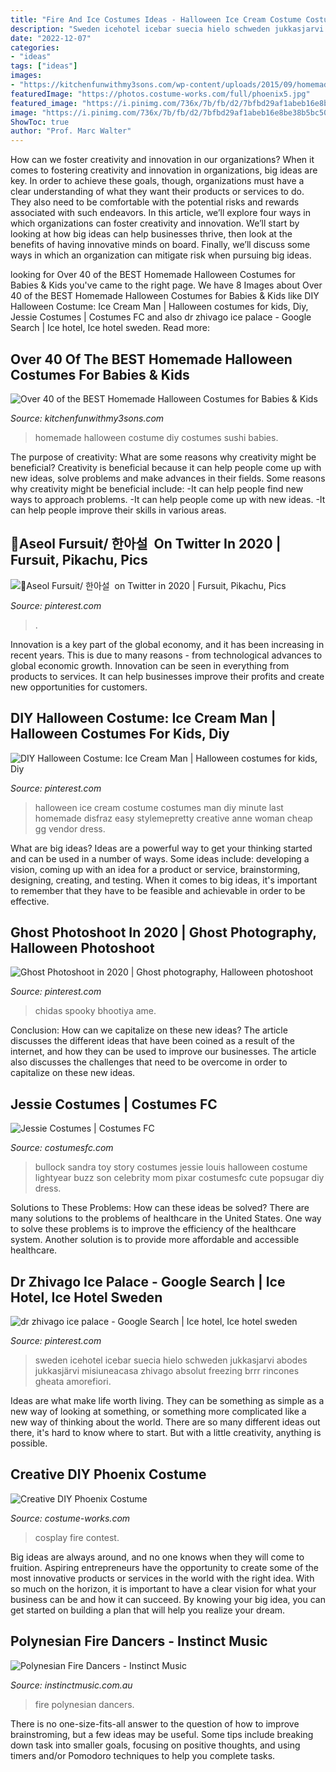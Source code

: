 ```yaml
---
title: "Fire And Ice Costumes Ideas - Halloween Ice Cream Costume Costumes Man Diy Minute Last Homemade Disfraz Easy Stylemepretty Creative Anne Woman Cheap Gg Vendor Dress"
description: "Sweden icehotel icebar suecia hielo schweden jukkasjarvi abodes jukkasjärvi misiuneacasa zhivago absolut freezing brrr rincones gheata amorefiori"
date: "2022-12-07"
categories:
- "ideas"
tags: ["ideas"]
images:
- "https://kitchenfunwithmy3sons.com/wp-content/uploads/2015/09/homemade-diy-sushi-costume-for-kids-680x788.jpg"
featuredImage: "https://photos.costume-works.com/full/phoenix5.jpg"
featured_image: "https://i.pinimg.com/736x/7b/fb/d2/7bfbd29af1abeb16e8be38b5bc502889--ice-hotel-winter-wedding-ideas.jpg"
image: "https://i.pinimg.com/736x/7b/fb/d2/7bfbd29af1abeb16e8be38b5bc502889--ice-hotel-winter-wedding-ideas.jpg"
ShowToc: true
author: "Prof. Marc Walter"
---
```



How can we foster creativity and innovation in our organizations?
When it comes to fostering creativity and innovation in organizations, big ideas are key. In order to achieve these goals, though, organizations must have a clear understanding of what they want their products or services to do. They also need to be comfortable with the potential risks and rewards associated with such endeavors.
In this article, we’ll explore four ways in which organizations can foster creativity and innovation. We’ll start by looking at how big ideas can help businesses thrive, then look at the benefits of having innovative minds on board. Finally, we’ll discuss some ways in which an organization can mitigate risk when pursuing big ideas.

	

		
looking for Over 40 of the BEST Homemade Halloween Costumes for Babies &amp; Kids you've came to the right page. We have 8 Images about Over 40 of the BEST Homemade Halloween Costumes for Babies &amp; Kids like DIY Halloween Costume: Ice Cream Man | Halloween costumes for kids, Diy, Jessie Costumes | Costumes FC and also dr zhivago ice palace - Google Search | Ice hotel, Ice hotel sweden. Read more:
		
    
## Over 40 Of The BEST Homemade Halloween Costumes For Babies &amp; Kids

<img loading=lazy src="https://kitchenfunwithmy3sons.com/wp-content/uploads/2015/09/homemade-diy-sushi-costume-for-kids-680x788.jpg" onerror="this.onerror=null;this.src='https://tse3.mm.bing.net/th?id=OIP.39SF_GfRhuEVdXwvVFQD-gHaIl&amp;pid=15.1';" alt="Over 40 of the BEST Homemade Halloween Costumes for Babies &amp; Kids">

_Source: kitchenfunwithmy3sons.com_

>homemade halloween costume diy costumes sushi babies. 

	

The purpose of creativity: What are some reasons why creativity might be beneficial?
Creativity is beneficial because it can help people come up with new ideas, solve problems and make advances in their fields. Some reasons why creativity might be beneficial include: 
-It can help people find new ways to approach problems. 
-It can help people come up with new ideas. 
-It can help people improve their skills in various areas.

    
## 🍁Aseol Fursuit/ 한아설 ️ On Twitter In 2020 | Fursuit, Pikachu, Pics

<img loading=lazy src="https://i.pinimg.com/736x/bc/96/69/bc9669a9f4a014f23692f3a669baf400.jpg" onerror="this.onerror=null;this.src='https://tse1.mm.bing.net/th?id=OIP.2-EeH_HJ6ITPZ8V096Ew_AHaNK&amp;pid=15.1';" alt="🍁Aseol Fursuit/ 한아설 ️ on Twitter in 2020 | Fursuit, Pikachu, Pics">

_Source: pinterest.com_

>. 

	

Innovation is a key part of the global economy, and it has been increasing in recent years. This is due to many reasons - from technological advances to global economic growth. Innovation can be seen in everything from products to services. It can help businesses improve their profits and create new opportunities for customers.

    
## DIY Halloween Costume: Ice Cream Man | Halloween Costumes For Kids, Diy

<img loading=lazy src="https://i.pinimg.com/736x/12/81/3e/12813e30dd8efe8545e424b6a907ad90.jpg" onerror="this.onerror=null;this.src='https://tse4.mm.bing.net/th?id=OIP.23W1RJ-LlMbFLrGRvoIB0wHaLH&amp;pid=15.1';" alt="DIY Halloween Costume: Ice Cream Man | Halloween costumes for kids, Diy">

_Source: pinterest.com_

>halloween ice cream costume costumes man diy minute last homemade disfraz easy stylemepretty creative anne woman cheap gg vendor dress. 

	

What are big ideas?
Ideas are a powerful way to get your thinking started and can be used in a number of ways. Some ideas include: developing a vision, coming up with an idea for a product or service, brainstorming, designing, creating, and testing. When it comes to big ideas, it's important to remember that they have to be feasible and achievable in order to be effective.

    
## Ghost Photoshoot In 2020 | Ghost Photography, Halloween Photoshoot

<img loading=lazy src="https://i.pinimg.com/736x/4e/55/51/4e55511a71732b05c3d24b803e892c6d.jpg" onerror="this.onerror=null;this.src='https://tse3.mm.bing.net/th?id=OIP.18nab8I2YUKW67qQVqxvrwHaLH&amp;pid=15.1';" alt="Ghost Photoshoot in 2020 | Ghost photography, Halloween photoshoot">

_Source: pinterest.com_

>chidas spooky bhootiya ame. 

	

Conclusion: How can we capitalize on these new ideas?
The article discusses the different ideas that have been coined as a result of the internet, and how they can be used to improve our businesses. The article also discusses the challenges that need to be overcome in order to capitalize on these new ideas.

    
## Jessie Costumes | Costumes FC

<img loading=lazy src="http://www.costumesfc.com/wp-content/uploads/2014/12/Jessie-Costumes.jpg" onerror="this.onerror=null;this.src='https://tse2.mm.bing.net/th?id=OIP.s59QEl61AMcGPiE8RGGagAAAAA&amp;pid=15.1';" alt="Jessie Costumes | Costumes FC">

_Source: costumesfc.com_

>bullock sandra toy story costumes jessie louis halloween costume lightyear buzz son celebrity mom pixar costumesfc cute popsugar diy dress. 

	

Solutions to These Problems: How can these ideas be solved?
There are many solutions to the problems of healthcare in the United States. One way to solve these problems is to improve the efficiency of the healthcare system. Another solution is to provide more affordable and accessible healthcare.

    
## Dr Zhivago Ice Palace - Google Search | Ice Hotel, Ice Hotel Sweden

<img loading=lazy src="https://i.pinimg.com/736x/7b/fb/d2/7bfbd29af1abeb16e8be38b5bc502889--ice-hotel-winter-wedding-ideas.jpg" onerror="this.onerror=null;this.src='https://tse1.mm.bing.net/th?id=OIP.TlVBWq9yFfjfkoMca2QuiAHaFj&amp;pid=15.1';" alt="dr zhivago ice palace - Google Search | Ice hotel, Ice hotel sweden">

_Source: pinterest.com_

>sweden icehotel icebar suecia hielo schweden jukkasjarvi abodes jukkasjärvi misiuneacasa zhivago absolut freezing brrr rincones gheata amorefiori. 

	

Ideas are what make life worth living. They can be something as simple as a new way of looking at something, or something more complicated like a new way of thinking about the world. There are so many different ideas out there, it's hard to know where to start. But with a little creativity, anything is possible.

    
## Creative DIY Phoenix Costume

<img loading=lazy src="https://photos.costume-works.com/full/phoenix5.jpg" onerror="this.onerror=null;this.src='https://tse2.mm.bing.net/th?id=OIP.pQXjCSxE0_Diq_vr0oXluAHaMo&amp;pid=15.1';" alt="Creative DIY Phoenix Costume">

_Source: costume-works.com_

>cosplay fire contest. 

	

Big ideas are always around, and no one knows when they will come to fruition. Aspiring entrepreneurs have the opportunity to create some of the most innovative products or services in the world with the right idea. With so much on the horizon, it is important to have a clear vision for what your business can be and how it can succeed. By knowing your big idea, you can get started on building a plan that will help you realize your dream.

    
## Polynesian Fire Dancers - Instinct Music

<img loading=lazy src="https://instinctmusic.com.au/wp-content/uploads/2017/09/IMG_7751.jpg" onerror="this.onerror=null;this.src='https://tse1.mm.bing.net/th?id=OIP.P_omGhZxgak6HoOBOcqq9AHaHa&amp;pid=15.1';" alt="Polynesian Fire Dancers - Instinct Music">

_Source: instinctmusic.com.au_

>fire polynesian dancers. 

	

There is no one-size-fits-all answer to the question of how to improve brainstroming, but a few ideas may be useful. Some tips include breaking down task into smaller goals, focusing on positive thoughts, and using timers and/or Pomodoro techniques to help you complete tasks.

